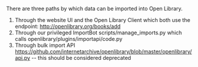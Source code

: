 There are three paths by which data can be imported into Open Library.

1. Through the website UI and the Open Library Client which both use the endpoint: http://openlibrary.org/books/add
2. Through our privileged ImportBot scripts/manage_imports.py which calls openlibrary/plugins/importapi/code.py
3. Through bulk import API https://github.com/internetarchive/openlibrary/blob/master/openlibrary/api.py -- this should be considered deprecated

